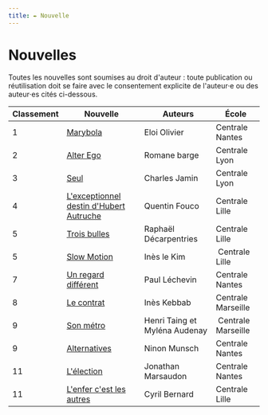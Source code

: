 ```yaml
---
title: ✒️ Nouvelle
---
```


# Nouvelles

Toutes les nouvelles sont soumises au droit d'auteur : toute publication ou
réutilisation doit se faire avec le consentement explicite de l'auteur‧e ou
des auteur‧es cités ci-dessous.

| Classement | Nouvelle |  Auteurs | École |
| -- | -- | -- | -- |
| 1 | [Marybola](https://drive.google.com/file/d/1cG1Pa1mrRNaRAKvXF1L3B1INqpodE83J/view?usp=share_link)  | Eloi Olivier | Centrale Nantes |
| 2 | [Alter Ego](https://drive.google.com/file/d/1OXncv8dNEsKU2howSrtlLsLVQlG4L4vx/view?usp=share_link) | Romane barge | Centrale Lyon |
| 3 | [Seul](https://drive.google.com/file/d/1EpssPSjBqwsXd8Yzks9KvHkP81hS2pC5/view?usp=share_link) | Charles Jamin | Centrale Lyon |
| 4 | [L'exceptionnel destin d'Hubert Autruche](https://drive.google.com/file/d/10PlI_HghyI04IymB4Yjme6iHeLRUuQER/view?usp=share_link) | Quentin Fouco | Centrale Lille |
| 5 | [Trois bulles](https://drive.google.com/file/d/1NZ2HvyKiALtOgXSAFmroYiB9wQPebUyF/view?usp=share_link) | Raphaël Décarpentries | Centrale Lille |
| 5 | [Slow Motion](https://drive.google.com/file/d/1nGVxlP7hduFOMD1vgzoLuCfUphlIsk-k/view?usp=share_link) | Inès le Kim | Centrale Lille | [lien |
| 7 | [Un regard différent](https://drive.google.com/file/d/1bo4FbjAonEQEN5Fdn1wa6CLXTl-ha7zY/view?usp=share_link) | Paul Léchevin | Centrale Nantes |
| 8 | [Le contrat](https://drive.google.com/file/d/1PgCTg6--ykf1YV8mi_cq9UWM0Z_8eM7j/view?usp=share_link) | Inès Kebbab | Centrale Marseille |
| 9 | [Son métro](https://drive.google.com/file/d/1VrxgrojFW08-ifTz1Rg8rxHp8j90dMGt/view?usp=share_link) | Henri Taing et Myléna Audenay | Centrale Marseille | [lien |
| 9 | [Alternatives](https://drive.google.com/file/d/1iEnfmaq3BRkCWQGxoiMhLxpv60rLEaUl/view?usp=share_link) | Ninon Munsch | Centrale Nantes | [lien |
| 11 | [L'élection](https://drive.google.com/file/d/1Rb4W-urwvs985wIJ-FltDjNO5CkNOtx1/view?usp=share_link) | Jonathan Marsaudon | Centrale Nantes |
| 11 | [L'enfer c'est les autres](https://drive.google.com/file/d/1kMuvdYBAdOxwxVOUkxDvhzFpD4tUtCah/view?usp=share_link) | Cyril Bernard | Centrale Lille |
